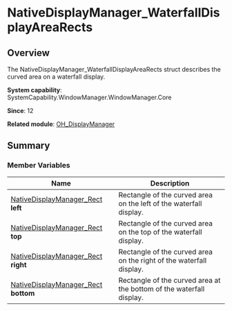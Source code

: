 # NativeDisplayManager_WaterfallDisplayAreaRects


## Overview

The NativeDisplayManager_WaterfallDisplayAreaRects struct describes the curved area on a waterfall display.

**System capability**: SystemCapability.WindowManager.WindowManager.Core

**Since**: 12

**Related module**: [OH_DisplayManager](_o_h___display_manager.md)


## Summary


### Member Variables

| Name| Description| 
| -------- | -------- |
| [NativeDisplayManager_Rect](_native_display_manager___rect.md) **left** | Rectangle of the curved area on the left of the waterfall display.| 
| [NativeDisplayManager_Rect](_native_display_manager___rect.md) **top** | Rectangle of the curved area on the top of the waterfall display.| 
| [NativeDisplayManager_Rect](_native_display_manager___rect.md) **right** | Rectangle of the curved area on the right of the waterfall display.| 
| [NativeDisplayManager_Rect](_native_display_manager___rect.md) **bottom** | Rectangle of the curved area at the bottom of the waterfall display.| 
